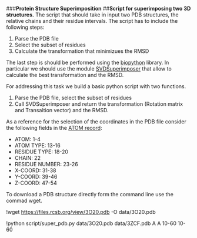 ###**Protein Structure Superimposition**
##**Script for superimposing two 3D 
structures.**
The script  that should take in input two PDB structures, the relative chains and their residue intervals. The script has to include the following steps:

1.   Parse the PDB file
2.   Select the subset of residues
3.   Calculate the transformation that minimizues the RMSD

The last step is should be performed using the [biopython](https://biopython.org/) library. In particular we should use the module [SVDSuperimposer](https://biopython.org/DIST/docs/api/Bio.SVDSuperimposer-module.html) that allow to calculate the best transformation and the RMSD.


For addressing this task we build a basic python script with two functions. 

1.   Parse the PDB file, select the subset of residues
2.   Call SVDSuperimposer and return the transformation (Rotation matrix and Transaltion vector) and the RMSD.

As a reference for the selection of the coordinates in the PDB file consider the following fields in the [ATOM record](https://www.wwpdb.org/documentation/file-format-content/format33/sect9.html#ATOM):

*   ATOM: 1-4
*   ATOM TYPE: 13-16
*   RESIDUE TYPE: 18-20
*   CHAIN: 22
*   RESIDUE NUMBER: 23-26
*   X-COORD: 31-38
*   Y-COORD: 39-46
*   Z-COORD: 47-54

To download a PDB structure directly form the command line use the commad wget. 

!wget  https://files.rcsb.org/view/3O20.pdb -O data/3O20.pdb

!python script/super_pdb.py data/3O20.pdb data/3ZCF.pdb A A 10-60 10-60







